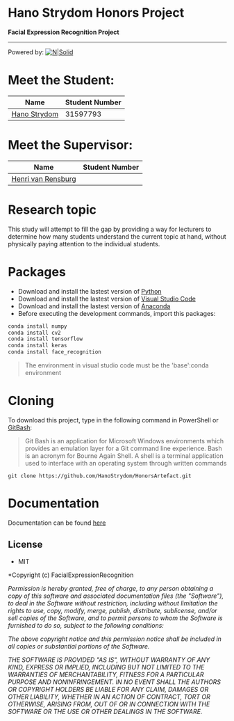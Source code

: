 # Hano Strydom Honors Project
**Facial Expression Recognition Project**
____________________________________________________________
Powered by:
[![N|Solid](https://www.python.org/static/img/python-logo.png)](https://www.python.org/)



# Meet the Student:
| Name | Student Number |
| ------ | ------ |
| [Hano Strydom] | 31597793 |

# Meet the Supervisor:
| Name | Student Number |
| ------ | ------ |
| [Henri van Rensburg] |  |


# Research topic
This study will attempt to fill the gap by providing a way for lecturers to determine how many students understand the current topic at hand, without physically paying attention to the individual students.


# Packages
- Download and install the lastest version of [Python]
- Download and install the lastest version of [Visual Studio Code]
- Download and install the lastest version of [Anaconda]
- Before executing the development commands, import this packages:
```sh
conda install numpy
conda install cv2
conda install tensorflow
conda install keras
conda install face_recognition
```
> The environment in visual studio code must be the 'base':conda environment

# Cloning
To download this project, type in the following command in PowerShell or [GitBash]: 

> Git Bash is an application for Microsoft Windows environments which provides an emulation layer for a Git command line experience. Bash is an acronym for Bourne Again Shell. A shell is a terminal application used to interface with an operating system through written commands

```
git clone https://github.com/HanoStrydom/HonorsArtefact.git
```
# Documentation
Documentation can be found [here]

## License
- MIT

*Copyright (c) FacialExpressionRecognition

*Permission is hereby granted, free of charge, to any person obtaining a copy
of this software and associated documentation files (the "Software"), to deal
in the Software without restriction, including without limitation the rights
to use, copy, modify, merge, publish, distribute, sublicense, and/or sell
copies of the Software, and to permit persons to whom the Software is
furnished to do so, subject to the following conditions:*

*The above copyright notice and this permission notice shall be included in all
copies or substantial portions of the Software.*

*THE SOFTWARE IS PROVIDED "AS IS", WITHOUT WARRANTY OF ANY KIND, EXPRESS OR
IMPLIED, INCLUDING BUT NOT LIMITED TO THE WARRANTIES OF MERCHANTABILITY,
FITNESS FOR A PARTICULAR PURPOSE AND NONINFRINGEMENT. IN NO EVENT SHALL THE
AUTHORS OR COPYRIGHT HOLDERS BE LIABLE FOR ANY CLAIM, DAMAGES OR OTHER
LIABILITY, WHETHER IN AN ACTION OF CONTRACT, TORT OR OTHERWISE, ARISING FROM,
OUT OF OR IN CONNECTION WITH THE SOFTWARE OR THE USE OR OTHER DEALINGS IN THE
SOFTWARE.*



[//]: # (These are reference links used in the body of this note and get stripped out when the markdown processor does its job. There is no need to format nicely because it shouldn't be seen.)

   [Hano Strydom]: <mailto: hanostrydom8@gmail.com>
   [GitBash]: <https://git-scm.com/downloads>
   [here]: <https://github.com/HanoStrydom/HonorsArtefact/blob/main/31597793_Scription.docx>
   [python]: <https://www.python.org/downloads/>
   [Visual Studio Code]: <https://code.visualstudio.com/download>
   [Anaconda]: <https://www.anaconda.com/>
   [Henri van Rensburg]: <mailto: henri.vanrensburg@nwu.ac.za>

